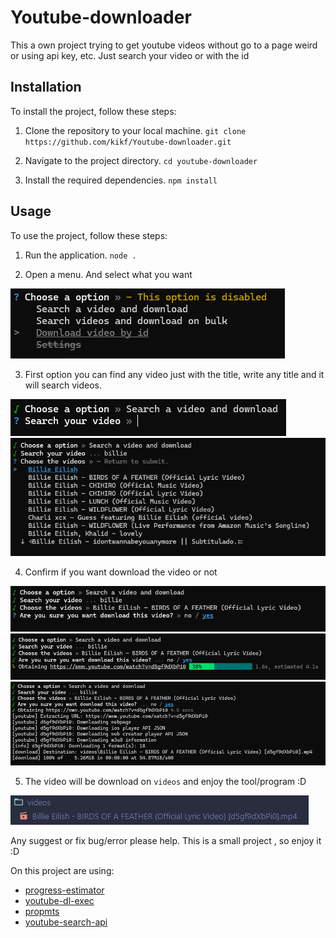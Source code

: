 # Youtube-downloader
 This a own project trying to get youtube videos without go to a page weird or using api key, etc. Just search your video or with the id

## Installation

To install the project, follow these steps:

1. Clone the repository to your local machine.
        ```
        git clone https://github.com/kikf/Youtube-downloader.git
        ```

2. Navigate to the project directory.
        ```
        cd youtube-downloader
        ```

3. Install the required dependencies.
        ```
        npm install
        ```

## Usage

To use the project, follow these steps:

1. Run the application.
        ```
        node .
        ```

2. Open a menu. And select what you want

![Menu principal](img/Menu.png)

3. First option you can find any video just with the title, write any title and it will search videos.

![Searcher video](/img/videosearch.png)
![Selection the video](/img/selection.png)

4. Confirm if you want download the video or not

![confirm](/img/confirm.png)
![Downloading video](/img/downloading.png)
![Video downloaded](/img/downloaded.png)


5. The video will be download on `videos` and enjoy the tool/program :D

![Video downloader](/img/video.png)

Any suggest or fix bug/error please help. This is a small project , so enjoy it :D


On this project are using:

- [progress-estimator](https://www.npmjs.com/package/progress-estimator)
- [youtube-dl-exec](https://www.npmjs.com/package/youtube-dl-exec)
- [propmts](https://www.npmjs.com/package/prompts)
- [youtube-search-api](https://www.npmjs.com/package/youtube-search-api)
